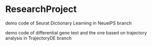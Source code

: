 # ResearchProject
demo code of Seurat Dictionary Learning in NeueIPS branch

demo code of differential gene test and the one based on trajectory analysis in TrajectoryDE branch


